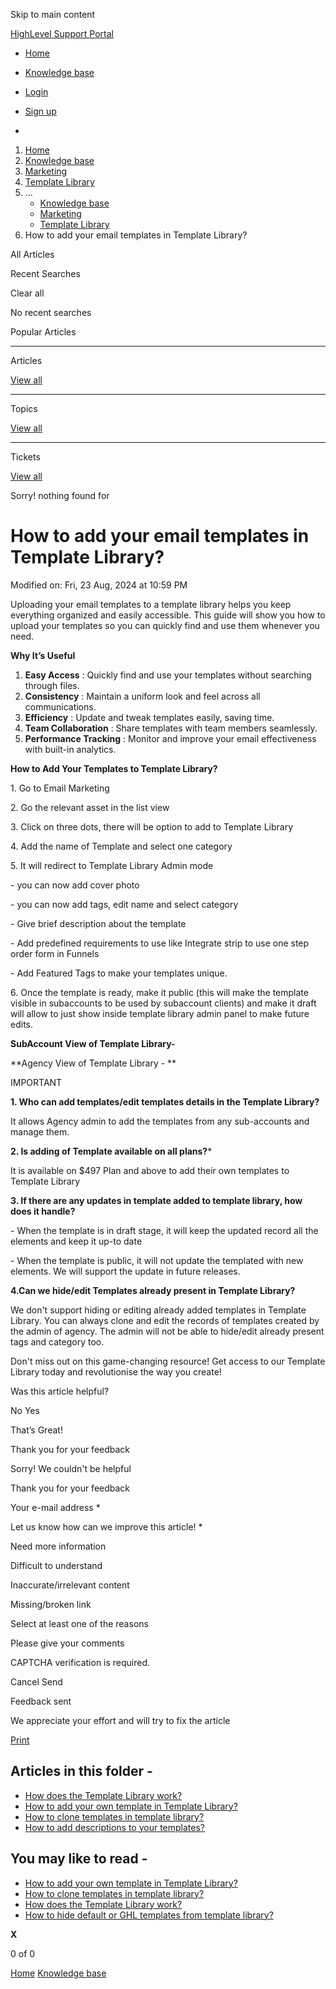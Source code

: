 Skip to main content

[ HighLevel Support Portal ](https://help.gohighlevel.com)

  * [ Home ](/support/home)
  * [ Knowledge base ](/support/solutions)

  * [Login](/support/login)
  * [Sign up](/support/signup)
  * 

  1. [Home](/support/home)
  2. [Knowledge base](/support/solutions)
  3. [Marketing](/support/solutions/48000449565)
  4. [Template Library](/support/solutions/folders/48000687583)
  5. ... 
     * [Knowledge base](/support/solutions)
     * [Marketing](/support/solutions/48000449565)
     * [Template Library](/support/solutions/folders/48000687583)
  6. How to add your email templates in Template Library?

All  Articles 

Recent Searches

Clear all

No recent searches

Popular Articles

* * *

Articles

[View all](/support/search/solutions)

* * *

Topics

[View all](/support/search/topics)

* * *

Tickets

[View all](/support/search/tickets)

Sorry! nothing found for   

# How to add your email templates in Template Library?

Modified on: Fri, 23 Aug, 2024 at 10:59 PM

Uploading your email templates to a template library helps you keep everything organized and easily accessible. This guide will show you how to upload your templates so you can quickly find and use them whenever you need.

**Why It’s Useful**

  1. **Easy Access** : Quickly find and use your templates without searching through files.
  2. **Consistency** : Maintain a uniform look and feel across all communications.
  3. **Efficiency** : Update and tweak templates easily, saving time.
  4. **Team Collaboration** : Share templates with team members seamlessly.
  5. **Performance Tracking** : Monitor and improve your email effectiveness with built-in analytics.

**How to Add Your Templates to Template Library?**

1\. Go to Email Marketing

2\. Go the relevant asset in the list view

3\. Click on three dots, there will be option to add to Template Library

4\. Add the name of Template and select one category

5\. It will redirect to Template Library Admin mode

\- you can now add cover photo

\- you can now add tags, edit name and select category

\- Give brief description about the template

\- Add predefined requirements to use like Integrate strip to use one step order form in Funnels

\- Add Featured Tags to make your templates unique.

6\. Once the template is ready, make it public (this will make the template visible in subaccounts to be used by subaccount clients) and make it draft will allow to just show inside template library admin panel to make future edits.

**SubAccount View of Template Library-**  

**Agency View of Template Library -  **

IMPORTANT

**1\. Who can add templates/edit templates details in the Template Library?**

It allows Agency admin to add the templates from any sub-accounts and manage them.  

**2\. Is adding of Template available on all plans?***

It is available on $497 Plan and above to add their own templates to Template Library  

**3\. If there are any updates in template added to template library, how does it handle?**

\-  When the template is in draft stage, it will keep the updated record all the elements and keep it up-to date

\- When the template is public, it will not update the templated with new elements. We will support the update in future releases.  

**4.Can we hide/edit Templates already present in Template Library?**

We don't support hiding or editing already added templates in Template Library. You can always clone and edit the records of templates created by the admin of agency. The admin will not be able to hide/edit already present tags and category too.

Don't miss out on this game-changing resource! Get access to our Template Library today and revolutionise the way you create!

Was this article helpful?

No  Yes 

That’s Great!

Thank you for your feedback

Sorry! We couldn't be helpful

Thank you for your feedback

Your e-mail address *

Let us know how can we improve this article! *

Need more information 

Difficult to understand 

Inaccurate/irrelevant content 

Missing/broken link 

Select at least one of the reasons 

Please give your comments 

CAPTCHA verification is required. 

Cancel  Send 

Feedback sent

We appreciate your effort and will try to fix the article

[Print](javascript:print\(\))

## Articles in this folder -

  * [How does the Template Library work?](/support/solutions/articles/48001236650-how-does-the-template-library-work-)
  * [How to add your own template in Template Library?](/support/solutions/articles/155000001304-how-to-add-your-own-template-in-template-library-)
  * [How to clone templates in template library?](/support/solutions/articles/155000001458-how-to-clone-templates-in-template-library-)
  * [How to add descriptions to your templates?](/support/solutions/articles/155000001459-how-to-add-descriptions-to-your-templates-)

## You may like to read -

  * [How to add your own template in Template Library?](/support/solutions/articles/155000001304-how-to-add-your-own-template-in-template-library-)
  * [How to clone templates in template library?](/support/solutions/articles/155000001458-how-to-clone-templates-in-template-library-)
  * [How does the Template Library work?](/support/solutions/articles/48001236650-how-does-the-template-library-work-)
  * [How to hide default or GHL templates from template library?](/support/solutions/articles/155000003330-how-to-hide-default-or-ghl-templates-from-template-library-)

**X**

0 of 0 []()

[Home](/support/home) [Knowledge base](/support/solutions)
